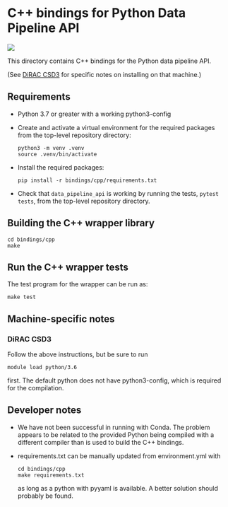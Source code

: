 
# C++ bindings for Python Data Pipeline API

[![](https://github.com/ScottishCovidResponse/data_pipeline_api/workflows/ci-cppbindings/badge.svg?branch=cppbindings)](https://github.com/ScottishCovidResponse/data_pipeline_api/actions?query=workflow%3Aci-cppbindings)

This directory contains C++ bindings for the Python data pipeline API.

(See [DiRAC CSD3](#DiRAC_CSD3) for specific notes on installing on that machine.)

## Requirements

- Python 3.7 or greater with a working python3-config

- Create and activate a virtual environment for the required packages from the top-level repository directory:
  ```
  python3 -m venv .venv
  source .venv/bin/activate
  ```

- Install the required packages:
  ```
  pip install -r bindings/cpp/requirements.txt
  ```
  
- Check that `data_pipeline_api` is working by running the tests,
  `pytest tests`, from the top-level repository directory.

## Building the C++ wrapper library

```
cd bindings/cpp
make
```

## Run the C++ wrapper tests

The test program for the wrapper can be run as:
```
make test
```

## Machine-specific notes

### DiRAC CSD3

Follow the above instructions, but be sure to run
```
module load python/3.6
```
first. The default python does not have python3-config, which is required for the compilation.

## Developer notes

- We have not been successful in running with Conda. The problem
  appears to be related to the provided Python being compiled with a
  different compiler than is used to build the C++ bindings.

- requirements.txt can be manually updated from environment.yml with
  ```
  cd bindings/cpp
  make requirements.txt
  ```
  as long as a python with pyyaml is available. A better solution should probably be
  found.

